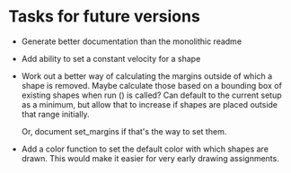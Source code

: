 # Tasks for future versions

* Generate better documentation than the monolithic readme

* Add ability to set a constant velocity for a shape

* Work out a better way of calculating the margins outside of which a shape is removed.
  Maybe calculate those based on a bounding box of existing shapes when run () is called?
  Can default to the current setup as a minimum, but allow that to increase if shapes are
  placed outside that range initially.

  Or, document set_margins if that's the way to set them.

* Add a color function to set the default color with which shapes are drawn.  This would 
  make it easier for very early drawing assignments.

